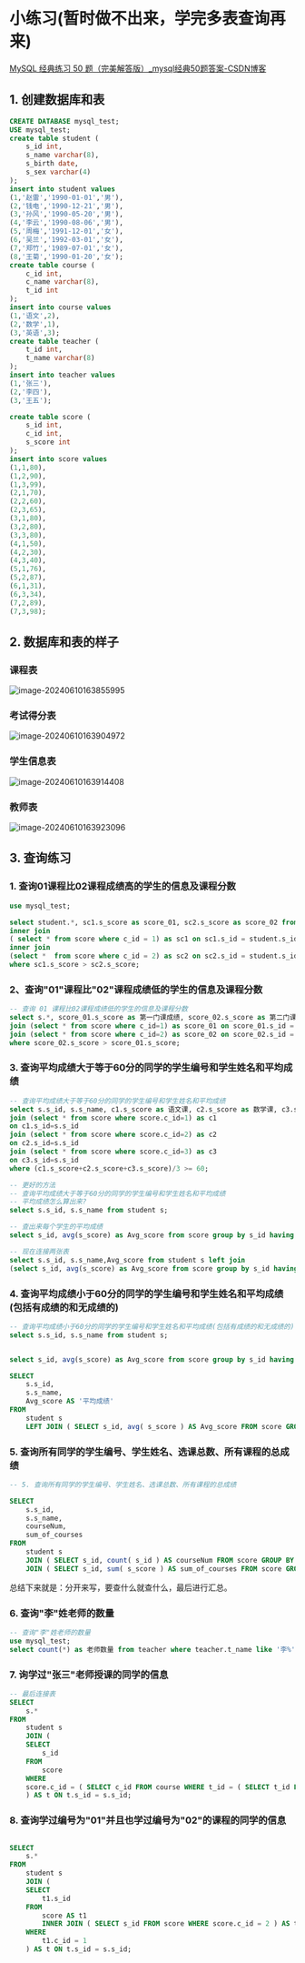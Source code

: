 # 小练习(暂时做不出来，学完多表查询再来)

[MySQL 经典练习 50 题（完美解答版）_mysql经典50题答案-CSDN博客](https://blog.csdn.net/GodSuzzZ/article/details/106930311)

## 1. 创建数据库和表

```sql
CREATE DATABASE mysql_test;
USE mysql_test;
create table student (
	s_id int,
	s_name varchar(8),
	s_birth date,
	s_sex varchar(4)
);
insert into student values
(1,'赵雷','1990-01-01','男'),
(2,'钱电','1990-12-21','男'),
(3,'孙风','1990-05-20','男'),
(4,'李云','1990-08-06','男'),
(5,'周梅','1991-12-01','女'),
(6,'吴兰','1992-03-01','女'),
(7,'郑竹','1989-07-01','女'),
(8,'王菊','1990-01-20','女');
create table course (
	c_id int,
	c_name varchar(8),
	t_id int
);
insert into course values
(1,'语文',2),
(2,'数学',1),
(3,'英语',3);
create table teacher (
	t_id int,
	t_name varchar(8)
);
insert into teacher values
(1,'张三'),
(2,'李四'),
(3,'王五');

create table score (
	s_id int,
	c_id int,
	s_score int
);
insert into score values
(1,1,80),
(1,2,90),
(1,3,99),
(2,1,70),
(2,2,60),
(2,3,65),
(3,1,80),
(3,2,80),
(3,3,80),
(4,1,50),
(4,2,30),
(4,3,40),
(5,1,76),
(5,2,87),
(6,1,31),
(6,3,34),
(7,2,89),
(7,3,98);
```

## 2. 数据库和表的样子
### 课程表

![image-20240610163855995](.\assets\image-20240610163855995.png)

### 考试得分表

![image-20240610163904972](.\assets\image-20240610163904972.png)

### 学生信息表

![image-20240610163914408](.\assets\image-20240610163914408.png)

### 教师表

![image-20240610163923096](.\assets\image-20240610163923096.png)

## 3. 查询练习

### 1. 查询01课程比02课程成绩高的学生的信息及课程分数

```sql
use mysql_test;

select student.*, sc1.s_score as score_01, sc2.s_score as score_02 from student
inner join 
( select * from score where c_id = 1) as sc1 on sc1.s_id = student.s_id
inner join 
(select *  from score where c_id = 2) as sc2 on sc2.s_id = student.s_id
where sc1.s_score > sc2.s_score;

```

### 2、查询"01"课程比"02"课程成绩低的学生的信息及课程分数

```sql
-- 查询 01 课程比02课程成绩低的学生的信息及课程分数
select s.*, score_01.s_score as 第一门课成绩, score_02.s_score as 第二门课成绩 from student as s
join (select * from score where c_id=1) as score_01 on score_01.s_id = s.s_id
join (select * from score where c_id=2) as score_02 on score_02.s_id = s.s_id
where score_02.s_score > score_01.s_score;
```

### 3. 查询平均成绩大于等于60分的同学的学生编号和学生姓名和平均成绩

``` sql
-- 查询平均成绩大于等于60分的同学的学生编号和学生姓名和平均成绩
select s.s_id, s.s_name, c1.s_score as 语文课, c2.s_score as 数学课, c3.s_score as 英语课, (c1.s_score+c2.s_score+c3.s_score)/3 as 平均成绩 from student as s
join (select * from score where score.c_id=1) as c1
on c1.s_id=s.s_id
join (select * from score where score.c_id=2) as c2
on c2.s_id=s.s_id
join (select * from score where score.c_id=3) as c3
on c3.s_id=s.s_id
where (c1.s_score+c2.s_score+c3.s_score)/3 >= 60;

-- 更好的方法
-- 查询平均成绩大于等于60分的同学的学生编号和学生姓名和平均成绩
-- 平均成绩怎么算出来?
select s.s_id, s.s_name from student s;

-- 查出来每个学生的平均成绩
select s_id, avg(s_score) as Avg_score from score group by s_id having Avg_score >= 60;

-- 现在连接两张表
select s.s_id, s.s_name,Avg_score from student s left join
(select s_id, avg(s_score) as Avg_score from score group by s_id having Avg_score >= 60) sc on sc.s_id = s.s_id;
```

### 4. 查询平均成绩小于60分的同学的学生编号和学生姓名和平均成绩(包括有成绩的和无成绩的)

``` sql
-- 查询平均成绩小于60分的同学的学生编号和学生姓名和平均成绩(包括有成绩的和无成绩的)
select s.s_id, s.s_name from student s;


select s_id, avg(s_score) as Avg_score from score group by s_id having Avg_score < 60;

SELECT
	s.s_id,
	s.s_name,
	Avg_score AS '平均成绩' 
FROM
	student s
	LEFT JOIN ( SELECT s_id, avg( s_score ) AS Avg_score FROM score GROUP BY s_id HAVING Avg_score < 60 ) AS sc ON s.s_id = sc.s_id;
```

### 5. 查询所有同学的学生编号、学生姓名、选课总数、所有课程的总成绩

```sql
-- 5. 查询所有同学的学生编号、学生姓名、选课总数、所有课程的总成绩

SELECT
	s.s_id,
	s.s_name,
	courseNum,
	sum_of_courses 
FROM
	student s
	JOIN ( SELECT s_id, count( s_id ) AS courseNum FROM score GROUP BY s_id ) AS score_t ON score_t.s_id = s.s_id
	JOIN ( SELECT s_id, sum( s_score ) AS sum_of_courses FROM score GROUP BY s_id ) AS score_sum ON score_sum.s_id = s.s_id;
```

总结下来就是：分开来写，要查什么就查什么，最后进行汇总。

### 6. 查询"李"姓老师的数量

```sql
-- 查询"李"姓老师的数量
use mysql_test;
select count(*) as 老师数量 from teacher where teacher.t_name like '李%';
```

### 7. 询学过"张三"老师授课的同学的信息

```sql
-- 最后连接表
SELECT
	s.* 
FROM
	student s
	JOIN (
	SELECT
		s_id 
	FROM
		score 
	WHERE
	score.c_id = ( SELECT c_id FROM course WHERE t_id = ( SELECT t_id FROM teacher WHERE t_name = '张三' ) ) 
	) AS t ON t.s_id = s.s_id;
```

### 8. 查询学过编号为"01"并且也学过编号为"02"的课程的同学的信息

```sql

SELECT
	s.* 
FROM
	student s
	JOIN (
	SELECT
		t1.s_id 
	FROM
		score AS t1
		INNER JOIN ( SELECT s_id FROM score WHERE score.c_id = 2 ) AS t2 ON t2.s_id = t1.s_id 
	WHERE
		t1.c_id = 1 
	) AS t ON t.s_id = s.s_id;
```

